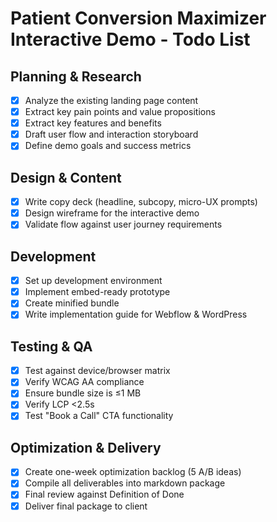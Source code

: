 # Patient Conversion Maximizer Interactive Demo - Todo List

## Planning & Research
- [x] Analyze the existing landing page content
- [x] Extract key pain points and value propositions
- [x] Extract key features and benefits
- [x] Draft user flow and interaction storyboard
- [x] Define demo goals and success metrics

## Design & Content
- [x] Write copy deck (headline, subcopy, micro-UX prompts)
- [x] Design wireframe for the interactive demo
- [x] Validate flow against user journey requirements

## Development
- [x] Set up development environment
- [x] Implement embed-ready prototype
- [x] Create minified bundle
- [x] Write implementation guide for Webflow & WordPress

## Testing & QA
- [x] Test against device/browser matrix
- [x] Verify WCAG AA compliance
- [x] Ensure bundle size is ≤1 MB
- [x] Verify LCP <2.5s
- [x] Test "Book a Call" CTA functionality

## Optimization & Delivery
- [x] Create one-week optimization backlog (5 A/B ideas)
- [x] Compile all deliverables into markdown package
- [x] Final review against Definition of Done
- [x] Deliver final package to client
